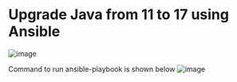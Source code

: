 # Upgrade Java from 11 to 17 using Ansible
![image](https://github.com/user-attachments/assets/21a17602-164a-4d77-b46e-9c64b6986562)

Command to run ansible-playbook is shown below
![image](https://github.com/user-attachments/assets/d7bd21d6-10a5-40a7-a41c-eb9453cca651)
<br><br/>
